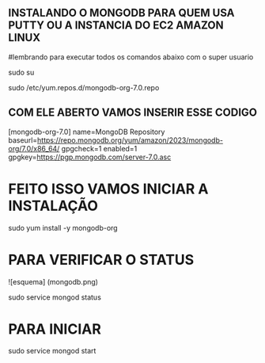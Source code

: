 ## INSTALANDO O MONGODB PARA QUEM USA PUTTY OU A INSTANCIA DO EC2 AMAZON LINUX

#lembrando para executar todos os comandos abaixo com o super usuario

sudo su 

sudo /etc/yum.repos.d/mongodb-org-7.0.repo

## COM ELE ABERTO VAMOS INSERIR ESSE CODIGO


[mongodb-org-7.0]
name=MongoDB Repository
baseurl=https://repo.mongodb.org/yum/amazon/2023/mongodb-org/7.0/x86_64/
gpgcheck=1
enabled=1
gpgkey=https://pgp.mongodb.com/server-7.0.asc


# FEITO ISSO VAMOS INICIAR A INSTALAÇÃO

sudo yum install -y mongodb-org

# PARA VERIFICAR O STATUS

![esquema] (mongodb.png)

sudo service mongod status

# PARA INICIAR 

sudo service mongod start
